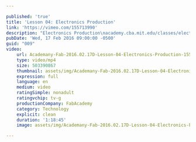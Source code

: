 ```yaml
---

published: 'true'
title: 'Lesson 04: Electronics Production'
link: 'https://vimeo.com/155713990'
description: "Electronics Production\nacademy.cba.mit.edu/classes/electronics_production/index.html"
pubDate: 'Wed, 17 Feb 2016 09:00:00 -0500'
guid: "009"
video:
    url: Academany-Fab-2016.02.17D-Lesson-04-Electronics-Production-155713990.mp4
    type: video/mp4
    size: 503390867
    thumbnail: assets/img/Academany-Fab-2016.02.17D-Lesson-04-Electronics-Production-155713990.mp4-thumbnail.jpg
    expression: full
    language: en
    medium: video
    ratingSimple: nonadult
    ratingvchip: tv-g
    productionCompany: FabAcademy
    category: Technology
    explicit: clean
    duration: '1:18:45'
    image: assets/img/Academany-Fab-2016.02.17D-Lesson-04-Electronics-Production-155713990.mp4-thumbnail.jpg

---
```

